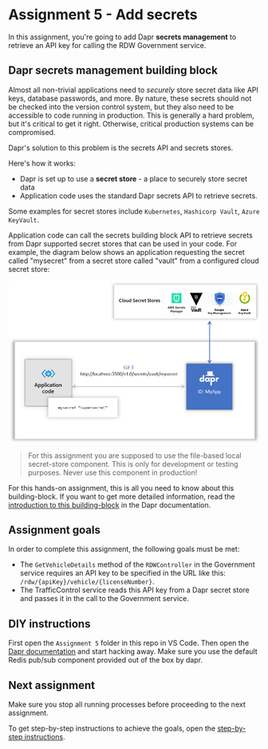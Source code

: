 # Assignment 5 - Add secrets

In this assignment, you're going to add Dapr **secrets management** to retrieve an API key for calling the RDW Government service.

## Dapr secrets management building block

Almost all non-trivial applications need to _securely_ store secret data like API keys, database passwords, and more. By nature, these secrets should not be checked into the version control system, but they also need to be accessible to code running in production. This is generally a hard problem, but it's critical to get it right. Otherwise, critical production systems can be compromised.

Dapr's solution to this problem is the secrets API and secrets stores.

Here's how it works:

- Dapr is set up to use a **secret store** - a place to securely store secret data
- Application code uses the standard Dapr secrets API to retrieve secrets.

Some examples for secret stores include `Kubernetes`, `Hashicorp Vault`, `Azure KeyVault`.

Application code can call the secrets building block API to retrieve secrets from Dapr supported secret stores that can be used in your code. For example, the diagram below shows an application requesting the secret called "mysecret" from a secret store called "vault" from a configured cloud secret store:

![](img/secrets_cloud_stores.png)

> For this assignment you are supposed to use the file-based local secret-store component. This is only for development or testing purposes. Never use this component in production!

For this hands-on assignment, this is all you need to know about this building-block. If you want to get more detailed information, read the [introduction to this building-block](https://github.com/dapr/docs/blob/master/concepts/secrets/README.md) in the Dapr documentation.

## Assignment goals

In order to complete this assignment, the following goals must be met:

- The `GetVehicleDetails` method of the `RDWController` in the Government service requires an API key to be specified in the URL like this: `/rdw/{apiKey}/vehicle/{licenseNumber}`.
- The TrafficControl service reads this API key from a Dapr secret store and passes it in the call to the Government service.

## DIY instructions

First open the `Assignment 5` folder in this repo in VS Code. Then open the [Dapr documentation](https://github.com/dapr/docs) and start hacking away. Make sure you use the default Redis pub/sub component provided out of the box by dapr.

## Next assignment

Make sure you stop all running processes before proceeding to the next assignment.

To get step-by-step instructions to achieve the goals, open the [step-by-step instructions](step-by-step.md).
